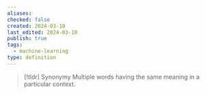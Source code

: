 ```yaml
---
aliases: 
checked: false
created: 2024-03-10
last_edited: 2024-03-10
publish: true
tags:
  - machine-learning
type: definition
---
```

>[!tldr] Synonymy
>Multiple words having the same meaning in a particular context.

